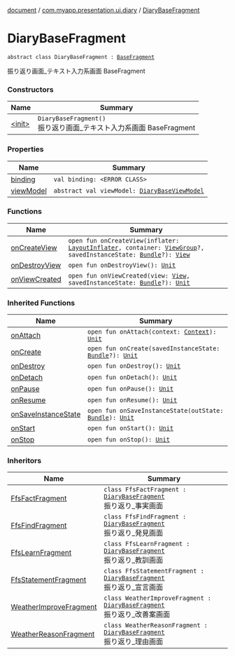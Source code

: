 [document](../../index.md) / [com.myapp.presentation.ui.diary](../index.md) / [DiaryBaseFragment](./index.md)

# DiaryBaseFragment

`abstract class DiaryBaseFragment : `[`BaseFragment`](../../com.myapp.presentation.utils/-base-fragment/index.md)

振り返り画面_テキスト入力系画面 BaseFragment

### Constructors

| Name | Summary |
|---|---|
| [&lt;init&gt;](-init-.md) | `DiaryBaseFragment()`<br>振り返り画面_テキスト入力系画面 BaseFragment |

### Properties

| Name | Summary |
|---|---|
| [binding](binding.md) | `val binding: <ERROR CLASS>` |
| [viewModel](view-model.md) | `abstract val viewModel: `[`DiaryBaseViewModel`](../-diary-base-view-model/index.md) |

### Functions

| Name | Summary |
|---|---|
| [onCreateView](on-create-view.md) | `open fun onCreateView(inflater: `[`LayoutInflater`](https://developer.android.com/reference/android/view/LayoutInflater.html)`, container: `[`ViewGroup`](https://developer.android.com/reference/android/view/ViewGroup.html)`?, savedInstanceState: `[`Bundle`](https://developer.android.com/reference/android/os/Bundle.html)`?): `[`View`](https://developer.android.com/reference/android/view/View.html) |
| [onDestroyView](on-destroy-view.md) | `open fun onDestroyView(): `[`Unit`](https://kotlinlang.org/api/latest/jvm/stdlib/kotlin/-unit/index.html) |
| [onViewCreated](on-view-created.md) | `open fun onViewCreated(view: `[`View`](https://developer.android.com/reference/android/view/View.html)`, savedInstanceState: `[`Bundle`](https://developer.android.com/reference/android/os/Bundle.html)`?): `[`Unit`](https://kotlinlang.org/api/latest/jvm/stdlib/kotlin/-unit/index.html) |

### Inherited Functions

| Name | Summary |
|---|---|
| [onAttach](../../com.myapp.presentation.utils/-base-fragment/on-attach.md) | `open fun onAttach(context: `[`Context`](https://developer.android.com/reference/android/content/Context.html)`): `[`Unit`](https://kotlinlang.org/api/latest/jvm/stdlib/kotlin/-unit/index.html) |
| [onCreate](../../com.myapp.presentation.utils/-base-fragment/on-create.md) | `open fun onCreate(savedInstanceState: `[`Bundle`](https://developer.android.com/reference/android/os/Bundle.html)`?): `[`Unit`](https://kotlinlang.org/api/latest/jvm/stdlib/kotlin/-unit/index.html) |
| [onDestroy](../../com.myapp.presentation.utils/-base-fragment/on-destroy.md) | `open fun onDestroy(): `[`Unit`](https://kotlinlang.org/api/latest/jvm/stdlib/kotlin/-unit/index.html) |
| [onDetach](../../com.myapp.presentation.utils/-base-fragment/on-detach.md) | `open fun onDetach(): `[`Unit`](https://kotlinlang.org/api/latest/jvm/stdlib/kotlin/-unit/index.html) |
| [onPause](../../com.myapp.presentation.utils/-base-fragment/on-pause.md) | `open fun onPause(): `[`Unit`](https://kotlinlang.org/api/latest/jvm/stdlib/kotlin/-unit/index.html) |
| [onResume](../../com.myapp.presentation.utils/-base-fragment/on-resume.md) | `open fun onResume(): `[`Unit`](https://kotlinlang.org/api/latest/jvm/stdlib/kotlin/-unit/index.html) |
| [onSaveInstanceState](../../com.myapp.presentation.utils/-base-fragment/on-save-instance-state.md) | `open fun onSaveInstanceState(outState: `[`Bundle`](https://developer.android.com/reference/android/os/Bundle.html)`): `[`Unit`](https://kotlinlang.org/api/latest/jvm/stdlib/kotlin/-unit/index.html) |
| [onStart](../../com.myapp.presentation.utils/-base-fragment/on-start.md) | `open fun onStart(): `[`Unit`](https://kotlinlang.org/api/latest/jvm/stdlib/kotlin/-unit/index.html) |
| [onStop](../../com.myapp.presentation.utils/-base-fragment/on-stop.md) | `open fun onStop(): `[`Unit`](https://kotlinlang.org/api/latest/jvm/stdlib/kotlin/-unit/index.html) |

### Inheritors

| Name | Summary |
|---|---|
| [FfsFactFragment](../-ffs-fact-fragment/index.md) | `class FfsFactFragment : `[`DiaryBaseFragment`](./index.md)<br>振り返り_事実画面 |
| [FfsFindFragment](../-ffs-find-fragment/index.md) | `class FfsFindFragment : `[`DiaryBaseFragment`](./index.md)<br>振り返り_発見画面 |
| [FfsLearnFragment](../-ffs-learn-fragment/index.md) | `class FfsLearnFragment : `[`DiaryBaseFragment`](./index.md)<br>振り返り_教訓画面 |
| [FfsStatementFragment](../-ffs-statement-fragment/index.md) | `class FfsStatementFragment : `[`DiaryBaseFragment`](./index.md)<br>振り返り_宣言画面 |
| [WeatherImproveFragment](../-weather-improve-fragment/index.md) | `class WeatherImproveFragment : `[`DiaryBaseFragment`](./index.md)<br>振り返り_改善案画面 |
| [WeatherReasonFragment](../-weather-reason-fragment/index.md) | `class WeatherReasonFragment : `[`DiaryBaseFragment`](./index.md)<br>振り返り_理由画面 |
